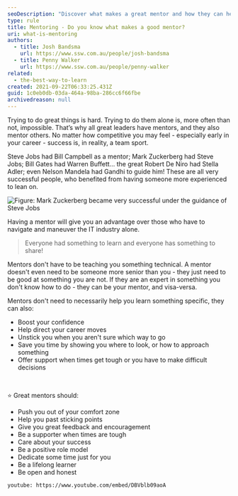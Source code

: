 ```yaml
---
seoDescription: "Discover what makes a great mentor and how they can help you achieve success in your career."
type: rule
title: Mentoring - Do you know what makes a good mentor?
uri: what-is-mentoring
authors:
  - title: Josh Bandsma
    url: https://www.ssw.com.au/people/josh-bandsma
  - title: Penny Walker
    url: https://www.ssw.com.au/people/penny-walker
related:
  - the-best-way-to-learn
created: 2021-09-22T06:33:25.431Z
guid: 1c0eb0db-03da-464a-98ba-286cc6f66fbe
archivedreason: null
---
```

Trying to do great things is hard. Trying to do them alone is, more often than not, impossible. That’s why all great leaders have mentors, and they also mentor others. No matter how competitive you may feel - especially early in your career - success is, in reality, a team sport.

Steve Jobs had Bill Campbell as a mentor; Mark Zuckerberg had Steve Jobs; Bill Gates had Warren Buffett... the great Robert De Niro had Stella Adler; even Nelson Mandela had Gandhi to guide him! These are all very successful people, who benefited from having someone more experienced to lean on.

![Figure: Mark Zuckerberg became very successful under the guidance of Steve Jobs](steve-jobs-and-mark-zuckerberg.jpg)

Having a mentor will give you an advantage over those who have to navigate and maneuver the IT industry alone.

> Everyone had something to learn and everyone has something to share!

Mentors don't have to be teaching you something technical. A mentor doesn't even need to be someone more senior than you - they just need to be good at something you are not. If they are an expert in something you don't know how to do - they can be your mentor, and visa-versa.

Mentors don't need to necessarily help you learn something specific, they can also:

* Boost your confidence
* Help direct your career moves
* Unstick you when you aren't sure which way to go
* Save you time by showing you where to look, or how to approach something
* Offer support when times get tough or you have to make difficult decisions

<br>

⭐ Great mentors should:

* Push you out of your comfort zone
* Help you past sticking points
* Give you great feedback and encouragement
* Be a supporter when times are tough
* Care about your success
* Be a positive role model
* Dedicate some time just for you
* Be a lifelong learner
* Be open and honest

<!--endintro-->

`youtube: https://www.youtube.com/embed/DBVblb09aoA`
